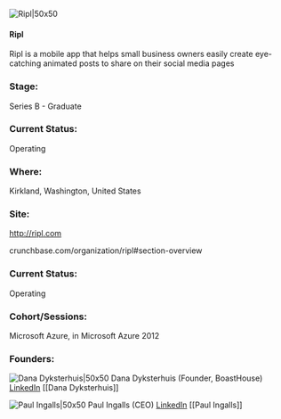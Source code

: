 

![Ripl|50x50](https://graph.facebook.com/328233513880061/picture?type=large&return_ssl_resources=1)

#### Ripl
Ripl is a mobile app that helps small business owners easily create eye-catching animated posts to share on their social media pages

### Stage: 
Series B - Graduate 

### Current Status: 
Operating

### Where:
Kirkland, Washington, United States

### Site:
http://ripl.com



crunchbase.com/organization/ripl#section-overview

### Current Status: 
Operating

### Cohort/Sessions: 
Microsoft Azure, in Microsoft Azure 2012

### Founders: 

![Dana Dyksterhuis|50x50](https://s3.amazonaws.com/photos.angel.co/users/79463-medium_jpg?1334599175) Dana Dyksterhuis (Founder, BoastHouse) [LinkedIn](https://linkedin.com/in/danadyksterhuis) [[Dana Dyksterhuis]]

![Paul Ingalls|50x50](https://s3.amazonaws.com/photos.angel.co/users/87513-medium_jpg?1326770460) Paul Ingalls (CEO) [LinkedIn](https://linkedin.com/in/paulingalls) [[Paul Ingalls]]


